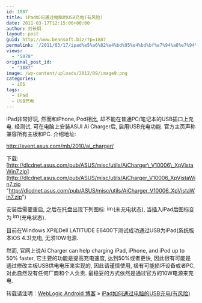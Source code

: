 ```yaml
---
id: 1887
title: iPad如何通过电脑的USB充电(有风险)
date: 2011-03-17T12:15:00+00:00
author: 刘长炯
layout: post
guid: http://www.beansoft.biz/?p=1887
permalink: '/2011/03/17/ipad%e5%a6%82%e4%bd%95%e4%bd%bf%e7%94%a8%e7%94%b5%e8%84%91%e7%9a%84usb%e5%85%85%e7%94%b5/'
views:
  - "5078"
original_post_id:
  - "1887"
image: /wp-content/uploads/2012/09/image9.png
categories:
  - iOS
tags:
  - iPad
  - USB充电
---
```

iPad非常好玩, 然而和iPhone,iPod相比, 却不能在普通PC/笔记本的USB插口上充电. 经测试, 可在电脑上安装ASUI Ai Charger后, 启用USB充电功能. 官方主页声称兼容所有主板和PC. 介绍地址:

<http://event.asus.com/mb/2010/ai_charger/>

下载: [http://dlcdnet.asus.com/pub/ASUS/misc/utils/AiCharger\_V10006\_XpVistaWin7.zip](http://dlcdnet.asus.com/pub/ASUS/misc/utils/AiCharger_V10006_XpVistaWin7.zip "http://dlcdnet.asus.com/pub/ASUS/misc/utils/AiCharger_V10006_XpVistaWin7.zip")

安装后需要重启, 之后在托盘出现下列图标: <img title="image" style="border-right:0;border-top:0;display:inline;border-left:0;border-bottom:0;" height="16" alt="image" src="http://www.beansoft.biz/wp-content/uploads/2011/03/image9.png" width="17" border="0" />(未充电状态), 当插入iPad后图标变为  <img title="image" style="display:inline;border-width:0;" height="18" alt="image" src="http://www.beansoft.biz/wp-content/uploads/2011/03/image10.png" width="17" border="0" />(充电状态).

目前在Windows XP和Dell LATITUDE E6400下测试成功通过USB为iPad(系统版本iOS 4.3)充电, 无须10W电源.

然而, 官网上说Ai Charger can help charging iPad, iPhone, and iPod up to 50% faster, 它主要的功能是提高充电速度, 达到50%或者更快, 因此很有可能是通过修改主板USB供电电压来实现的, 因此请谨慎使用, 极有可能损坏设备或者PC, 对此自然没有任何厂商和个人负责. 最稳妥的方式依然是通过官方的10W电源来充电.

转载请注明：[WebLogic Android 博客](http://www.beansoft.biz) &raquo; [iPad如何通过电脑的USB充电(有风险)](http://www.beansoft.biz/2011/03/17/ipad%e5%a6%82%e4%bd%95%e4%bd%bf%e7%94%a8%e7%94%b5%e8%84%91%e7%9a%84usb%e5%85%85%e7%94%b5/)
